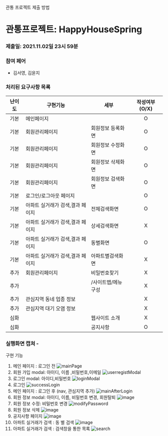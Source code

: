 관통 프로젝트 제출 방법

# 관통프로젝트: HappyHouseSpring
### 제출일: 2021.11.02일 23시 59분

### 참여 페어
- 김서영, 김윤지

### 처리된 요구사항 목록
  
|난이도|구현기능|세부|작성여부(O/X)|
|:---:|---|---|:---:|
|기본|메인페이지||O|
|기본|회원관리페이지|회원정보 등록화면|O|
|기본|회원관리페이지|회원정보 수정화면|O|
|기본|회원관리페이지|회원정보 삭제화면|O|
|기본|회원관리페이지|회원정보 검색화면|O|
|기본|로그인/로그아웃 페이지||O|
|기본|아파트 실거래가 검색,결과 페이지|전체검색화면|O|
|기본|아파트 실거래가 검색,결과 페이지|상세검색화면|X|
|기본|아파트 실거래가 검색,결과 페이지|동별화면|O|
|기본|아파트 실거래가 검색,결과 페이지|아파트별검색화면|X|
|추가|회원관리페이지|비밀번호찾기|X|
|추가||/사이트맵/메뉴구성|X|
|추가|관심지역 동네 업종 정보||X|
|추가|관심지역 대기 오염 정보||X|
|심화||웹사이트 소개|X|
|심화||공지사항|O|

### 실행화면 캡쳐 - 

구현 기능
1. 메인 페이지 : 로그인 전 
![mainPage](/uploads/dd60c6ced3d026278eefa1bcdda81bb1/mainPage.PNG)
2. 회원 가입 modal: 아이디, 이름 ,비밀번호,이메일 
![userregistModal](/uploads/a59e124f048feb95ebdae21578e2449b/userregistModal.PNG)
3. 로그인 modal: 아이디,비밀번호
![loginModal](/uploads/36526d67848ec3bd6378ff8ed5bd3737/loginModal.PNG)
4. 로그인 
![successLogin](/uploads/f93fa6bb95cf8ac8f3b9d1e15b644c18/successLogin.PNG)
5. 메인 페이지 : 로그인 후  (nav, 관심지역  추가)
![mainAfterLogin](/uploads/67c9310b7ed01536c0c53043a66e9097/mainAfterLogin.PNG)
6. 회원 정보 modal: 아이디, 이름, 비밀번호 변경, 회원탈퇴
![image](/uploads/95d461d582f69c066ff09114ac0c9345/image.png)
7. 회원 정보 수정: 비밀번호 변경
![modifyPassword](/uploads/401a644774314e77b2652a64d75e28b5/modifyPassword.PNG)
8. 회원 정보 삭제 
![image](/uploads/453d609a38730f49342fdbd1f5e8c31a/image.png)
9. 공지사항 페이지
![image](/uploads/75b793062ef904f2fecd60be4ae2972e/image.png)
10. 아파트 실거래가 검색 : 동 별 검색
![image](/uploads/0bc50d38c53d721e7dd17fda71789f08/image.png)
11. 아파트 실거래가 검색 : 검색창을 통한 목록
![search](/uploads/9533a6a0a8218df7721ea77bb22fb7ee/search.PNG)
